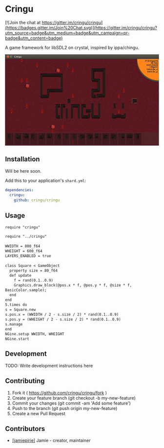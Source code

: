 # Cringu

[![Join the chat at https://gitter.im/cringu/cringu](https://badges.gitter.im/Join%20Chat.svg)](https://gitter.im/cringu/cringu?utm_source=badge&utm_medium=badge&utm_campaign=pr-badge&utm_content=badge) 

A game framework for libSDL2 on crystal, inspired by ippa/chingu.

![Cringu Header Image](https://github.com/cringu/cringu/blob/master/assets/cringu-50.png?raw=true)

## Installation
Will be here soon.

Add this to your application's `shard.yml`:

```yaml
dependencies:
  cringu:
    github: cringu/cringu
```

## Usage

```crystal
require "cringu"
```

```crystal
require "../cringu"

WWIDTH = 800_f64
WHEIGHT = 600_f64
LAYERS_ENABLED = true

class Square < GameObject
  property size = 80_f64
  def update
    f = rand(0.1..0.9)
    Graphics.draw_block(@pos.x * f, @pos.y * f, @size * f, BasicColor.sample);
  end
end
5.times do
s = Square.new
s.pos.x = (WWIDTH / 2 - s.size / 2) * rand(0.1..0.9)
s.pos.y = (WHEIGHT / 2 - s.size / 2) * rand(0.1..0.9)
s.manage
end
NGine.setup WWIDTH, WHEIGHT
NGine.start
```

## Development

TODO: Write development instructions here

## Contributing

1. Fork it ( https://github.com/cringu/cringu/fork )
2. Create your feature branch (git checkout -b my-new-feature)
3. Commit your changes (git commit -am 'Add some feature')
4. Push to the branch (git push origin my-new-feature)
5. Create a new Pull Request

## Contributors

- [[jamiepirie]](https://github.com/jamiepirie) Jamie - creator, maintainer
